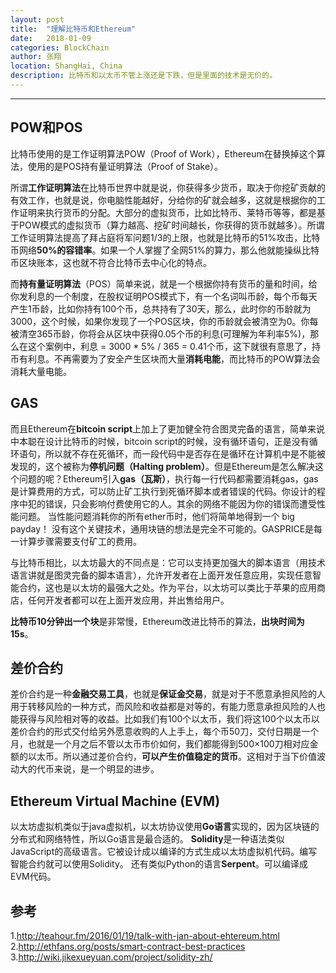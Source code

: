 ```yaml
---
layout: post
title:  "理解比特币和Ethereum"
date:   2018-01-09
categories: BlockChain
author: 张翔
location: ShangHai, China
description: 比特币和以太币不管上涨还是下跌，但是里面的技术是无价的。
---
```

---
## POW和POS
比特币使用的是工作证明算法POW（Proof of Work），Ethereum在替换掉这个算法，使用的是POS持有量证明算法（Proof of Stake）。

所谓**工作证明算法**在比特币世界中就是说，你获得多少货币，取决于你挖矿贡献的有效工作，也就是说，你电脑性能越好，分给你的矿就会越多，这就是根据你的工作证明来执行货币的分配。大部分的虚拟货币，比如比特币、莱特币等等，都是基于POW模式的虚拟货币（算力越高、挖矿时间越长，你获得的货币就越多）。所谓工作证明算法提高了拜占庭将军问题1/3的上限，也就是比特币的51%攻击，比特币网络**50%的容错率**。如果一个人掌握了全网51%的算力，那么他就能操纵比特币区块账本，这也就不符合比特币去中心化的特点。

而**持有量证明算法**（POS）简单来说，就是一个根据你持有货币的量和时间，给你发利息的一个制度，在股权证明POS模式下，有一个名词叫币龄，每个币每天产生1币龄，比如你持有100个币，总共持有了30天，那么，此时你的币龄就为3000，这个时候，如果你发现了一个POS区块，你的币龄就会被清空为0。你每被清空365币龄，你将会从区块中获得0.05个币的利息(可理解为年利率5%)，那么在这个案例中，利息 = 3000 * 5% / 365 = 0.41个币，这下就很有意思了，持币有利息。不再需要为了安全产生区块而大量**消耗电能**，而比特币的POW算法会消耗大量电能。

## GAS
而且Ethereum在**bitcoin script**上加上了更加健全符合图灵完备的语言，简单来说中本聪在设计比特币的时候，bitcoin script的时候，没有循环语句，正是没有循环语句，所以就不存在死循环，而一段代码中是否存在是循环在计算机中是不能被发现的，这个被称为**停机问题（Halting problem）**。但是Ethereum是怎么解决这个问题的呢？Ethereum引入**gas（瓦斯）**，执行每一行代码都需要消耗gas，gas是计算费用的方式，可以防止矿工执行到死循环脚本或者错误的代码。你设计的程序中犯的错误，只会影响付费使用它的人。其余的网络不能因为你的错误而遭受性能问题。 当性能问题消耗你的所有ether币时，他们将简单地得到一个 big payday！ 没有这个关键技术，通用块链的想法是完全不可能的。GASPRICE是每一计算步骤需要支付矿工的费用。

与比特币相比，以太坊最大的不同点是：它可以支持更加强大的脚本语言（用技术语言讲就是图灵完备的脚本语言），允许开发者在上面开发任意应用，实现任意智能合约，这也是以太坊的最强大之处。作为平台，以太坊可以类比于苹果的应用商店，任何开发者都可以在上面开发应用，并出售给用户。

**比特币10分钟出一个块**是非常慢，Ethereum改进比特币的算法，**出块时间为15s**。

## 差价合约
差价合约是一种**金融交易工具**，也就是**保证金交易**，就是对于不愿意承担风险的人用于转移风险的一种方式，而风险和收益都是对等的，有能力愿意承担风险的人也能获得与风险相对等的收益。比如我们有100个以太币，我们将这100个以太币以差价合约的形式交付给另外愿意收购的人上手上，每个币50刀，交付日期是一个月，也就是一个月之后不管以太币市价如何，我们都能得到500×100刀相对应金额的以太币。所以通过差价合约，**可以产生价值稳定的货币**。这相对于当下价值波动大的代币来说，是一个明显的进步。

## Ethereum Virtual Machine (EVM)
以太坊虚拟机类似于java虚拟机，以太坊协议使用**Go语言**实现的，因为区块链的分布式和网络特性，所以Go语言是最合适的。
**Solidity**是一种语法类似JavaScript的高级语言。它被设计成以编译的方式生成以太坊虚拟机代码。编写智能合约就可以使用Solidity。
还有类似Python的语言**Serpent**。可以编译成EVM代码。

## 参考
1.http://teahour.fm/2016/01/19/talk-with-jan-about-ehtereum.html
2.http://ethfans.org/posts/smart-contract-best-practices
3.http://wiki.jikexueyuan.com/project/solidity-zh/



